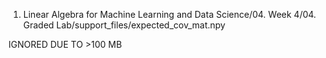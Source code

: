 01. Linear Algebra for Machine Learning and Data Science/04. Week 4/04. Graded Lab/support_files/expected_cov_mat.npy

IGNORED DUE TO >100 MB
